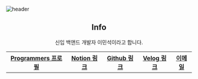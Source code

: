 ![header](https://capsule-render.vercel.app/api?type=rect&fontColor=f5f6fa&color=192a56&height=220&section=header&text=MinSeok%20Lee&fontSize=40)
<h2 font-size="20px" align="center">  Info </h2>

<div align="center">
<p>신입 백앤드 개발자 이민석이라고 합니다.</P>


<table>
  <tr>
    <th>
        <a href="https://github.com/unchaptered"> Programmers 프로필 </a>
    </th>
    <th>
        <a href="https://velog.io/@unchapterd"> Notion 링크 </a>
    </th>
    <th>
        <a href="https://www.notion.so/9cf275a5af0441529ba7ba43f0d51f40"> Github 링크 </a>
    </th>
    <th>
        <a href="https://programmers.co.kr/pr/workstation19961002_3722"> Velog 링크 </a>
    </th>
    <th>
        <a href="workstation19961002@gamil.com"> 이메일 </a>
    </th>
  </tr>
</table>

<!--START_SECTION:waka-->
<!--END_SECTION:waka-->
</div>

